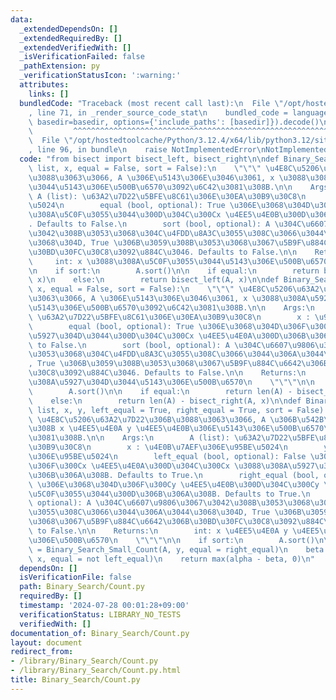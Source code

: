 ```yaml
---
data:
  _extendedDependsOn: []
  _extendedRequiredBy: []
  _extendedVerifiedWith: []
  _isVerificationFailed: false
  _pathExtension: py
  _verificationStatusIcon: ':warning:'
  attributes:
    links: []
  bundledCode: "Traceback (most recent call last):\n  File \"/opt/hostedtoolcache/Python/3.12.4/x64/lib/python3.12/site-packages/onlinejudge_verify/documentation/build.py\"\
    , line 71, in _render_source_code_stat\n    bundled_code = language.bundle(stat.path,\
    \ basedir=basedir, options={'include_paths': [basedir]}).decode()\n          \
    \         ^^^^^^^^^^^^^^^^^^^^^^^^^^^^^^^^^^^^^^^^^^^^^^^^^^^^^^^^^^^^^^^^^^^^^^^^^^^^^^^^^\n\
    \  File \"/opt/hostedtoolcache/Python/3.12.4/x64/lib/python3.12/site-packages/onlinejudge_verify/languages/python.py\"\
    , line 96, in bundle\n    raise NotImplementedError\nNotImplementedError\n"
  code: "from bisect import bisect_left, bisect_right\n\ndef Binary_Search_Small_Count(A:\
    \ list, x, equal = False, sort = False):\n    \"\"\" \u4E8C\u5206\u63A2\u7D22\u306B\
    \u3088\u3063\u3066, A \u306E\u5143\u306E\u3046\u3061, x \u3088\u308A\u5C0F\u3055\
    \u3044\u5143\u306E\u500B\u6570\u3092\u6C42\u3081\u308B.\n\n    Args:\n       \
    \ A (list): \u63A2\u7D22\u5BFE\u8C61\u306E\u30EA\u30B9\u30C8\n        x : \u95BE\
    \u5024\n        equal (bool, optional): True \u306E\u3068\u304D\u306F\u300Cx \u3088\
    \u308A\u5C0F\u3055\u3044\u300D\u304C\u300Cx \u4EE5\u4E0B\u300D\u306B\u306A\u308B\
    . Defaults to False.\n        sort (bool, optional): A \u304C\u6607\u9806\u3067\
    \u3042\u308B\u3053\u3068\u304C\u4FDD\u8A3C\u3055\u308C\u3066\u3044\u306A\u3044\
    \u3068\u304D, True \u306B\u3059\u308B\u3053\u3068\u3067\u5B9F\u884C\u6642\u306B\
    \u30BD\u30FC\u30C8\u3092\u884C\u3046. Defaults to False.\n\n    Returns:\n   \
    \     int: x \u3088\u308A\u5C0F\u3055\u3044\u5143\u306E\u500B\u6570\n    \"\"\"\
    \n    if sort:\n        A.sort()\n\n    if equal:\n        return bisect_right(A,\
    \ x)\n    else:\n        return bisect_left(A, x)\n\ndef Binary_Search_Big_Count(A,\
    \ x, equal = False, sort = False):\n    \"\"\" \u4E8C\u5206\u63A2\u7D22\u306B\u3088\
    \u3063\u3066, A \u306E\u5143\u306E\u3046\u3061, x \u3088\u308A\u5927\u304D\u3044\
    \u5143\u306E\u500B\u6570\u3092\u6C42\u3081\u308B.\n\n    Args:\n        A (list):\
    \ \u63A2\u7D22\u5BFE\u8C61\u306E\u30EA\u30B9\u30C8\n        x : \u95BE\u5024\n\
    \        equal (bool, optional): True \u306E\u3068\u304D\u306F\u300Cx \u3088\u308A\
    \u5927\u304D\u3044\u300D\u304C\u300Cx \u4EE5\u4E0A\u300D\u306B\u306A\u308B. Defaults\
    \ to False.\n        sort (bool, optional): A \u304C\u6607\u9806\u3067\u3042\u308B\
    \u3053\u3068\u304C\u4FDD\u8A3C\u3055\u308C\u3066\u3044\u306A\u3044\u3068\u304D\
    , True \u306B\u3059\u308B\u3053\u3068\u3067\u5B9F\u884C\u6642\u306B\u30BD\u30FC\
    \u30C8\u3092\u884C\u3046. Defaults to False.\n\n    Returns:\n        int: x \u3088\
    \u308A\u5927\u304D\u3044\u5143\u306E\u500B\u6570\n    \"\"\"\n\n    if sort:\n\
    \        A.sort()\n\n    if equal:\n        return len(A) - bisect_left(A, x)\n\
    \    else:\n        return len(A) - bisect_right(A, x)\n\ndef Binary_Search_Range_Count(A:\
    \ list, x, y, left_equal = True, right_equal = True, sort = False):\n    \"\"\"\
    \ \u4E8C\u5206\u63A2\u7D22\u306B\u3088\u3063\u3066, A \u306B\u542B\u307E\u308C\
    \u308B x \u4EE5\u4E0A y \u4EE5\u4E0B\u306E\u5143\u306E\u500B\u6570\u3092\u6C42\
    \u3081\u308B.\n\n    Args:\n        A (list): \u63A2\u7D22\u5BFE\u8C61\u306E\u30EA\
    \u30B9\u30C8\n        x : \u4E0B\u7AEF\u306E\u95BE\u5024\n        y : \u4E0A\u7AEF\
    \u306E\u95BE\u5024\n        left_equal (bool, optional): False \u306E\u3068\u304D\
    \u306F\u300Cx \u4EE5\u4E0A\u300D\u304C\u300Cx \u3088\u308A\u5927\u304D\u3044\u300D\
    \u306B\u306A\u308B. Defaults to True.\n        right_equal (bool, optional): False\
    \ \u306E\u3068\u304D\u306F\u300Cy \u4EE5\u4E0B\u300D\u304C\u300Cy \u3088\u308A\
    \u5C0F\u3055\u3044\u300D\u306B\u306A\u308B. Defaults to True.\n        sort (bool,\
    \ optional): A \u304C\u6607\u9806\u3067\u3042\u308B\u3053\u3068\u304C\u4FDD\u8A3C\
    \u3055\u308C\u3066\u3044\u306A\u3044\u3068\u304D, True \u306B\u3059\u308B\u3053\
    \u3068\u3067\u5B9F\u884C\u6642\u306B\u30BD\u30FC\u30C8\u3092\u884C\u3046. Defaults\
    \ to False.\n\n    Returns:\n        int: x \u4EE5\u4E0A y \u4EE5\u4E0B\u306E\u5143\
    \u306E\u500B\u6570\n    \"\"\"\n\n    if sort:\n        A.sort()\n\n    alpha\
    \ = Binary_Search_Small_Count(A, y, equal = right_equal)\n    beta = Binary_Search_Small_Count(A,\
    \ x, equal = not left_equal)\n    return max(alpha - beta, 0)\n"
  dependsOn: []
  isVerificationFile: false
  path: Binary_Search/Count.py
  requiredBy: []
  timestamp: '2024-07-28 00:01:28+09:00'
  verificationStatus: LIBRARY_NO_TESTS
  verifiedWith: []
documentation_of: Binary_Search/Count.py
layout: document
redirect_from:
- /library/Binary_Search/Count.py
- /library/Binary_Search/Count.py.html
title: Binary_Search/Count.py
---
```

